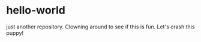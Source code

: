 # hello-world
just another repository.
Clowning around to see if this is fun.
Let's crash this puppy!

